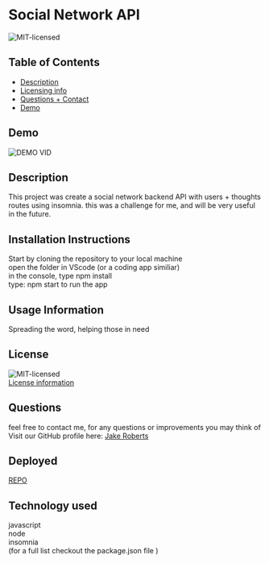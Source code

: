 # Social Network API


![MIT-licensed](https://img.shields.io/badge/License-MIT-red)

## Table of Contents 
- [Description](#description)
- [Licensing info](#license)
- [Questions + Contact](#questions)
- [Demo](#demo)

## Demo
![DEMO VID](https://watch.screencastify.com/v/QgvqmAil0ZDi1xgukidw)

## Description
This project was create a social network backend API with users + thoughts routes using insomnia. this was a challenge for me, and will be very useful in the future.


## Installation Instructions
Start by cloning the repository to your local machine
 <br> 
 open the folder in VScode (or a coding app similiar) 
 <br> 
 in the console, type npm install 
 <br> 
 type: npm start to run the app

## Usage Information
Spreading the word, helping those in need

## License
![MIT-licensed](https://img.shields.io/badge/License-MIT-red)
<br>
[License information](https://opensource.org/licenses)

## Questions
feel free to contact me, for any questions or improvements you may think of
<br>
Visit our GitHub profile here: [Jake Roberts](https://github.com/JRoberts94)
<br>


## Deployed
[REPO](https://github.com/JRoberts94/Week18-Social-Network_API)

## Technology used
javascript <br> node <br> insomnia <br> (for a full list checkout the package.json file )